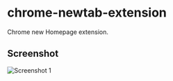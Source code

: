# chrome-newtab-extension
Chrome new Homepage extension.

## Screenshot
![Screenshot 1](https://github.com/bhansa/chrome-newtab-extension/newtab/img/screenshot1.jpg)
